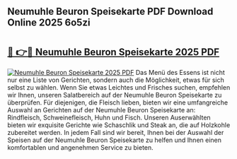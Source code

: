 ## Neumuhle Beuron Speisekarte PDF Download Online 2025 6o5zi

# <h2><a href="http://gceghv.nevu.top/?p=Neumuhle+Beuron+Speisekarte">🔗 👉🔴 Neumuhle Beuron Speisekarte 2025 PDF</a></h2>

[![Neumuhle Beuron Speisekarte 2025 PDF](https://i.imgur.com/dBaPXMq.png)](http://gceghv.nevu.top/?p=Neumuhle+Beuron+Speisekarte)
Das Menü des Essens ist nicht nur eine Liste von Gerichten, sondern auch die Möglichkeit, etwas für sich selbst zu wählen. Wenn Sie etwas Leichtes und Frisches suchen, empfehlen wir Ihnen, unseren Salatbereich auf der Neumuhle Beuron Speisekarte zu überprüfen. Für diejenigen, die Fleisch lieben, bieten wir eine umfangreiche Auswahl an Gerichten auf der Neumuhle Beuron Speisekarte an: Rindfleisch, Schweinefleisch, Huhn und Fisch. Unseren Auserwählten bieten wir exquisite Gerichte wie Schaschlik und Steak an, die auf Holzkohle zubereitet werden. In jedem Fall sind wir bereit, Ihnen bei der Auswahl der Speisen auf der Neumuhle Beuron Speisekarte zu helfen und Ihnen einen komfortablen und angenehmen Service zu bieten.
